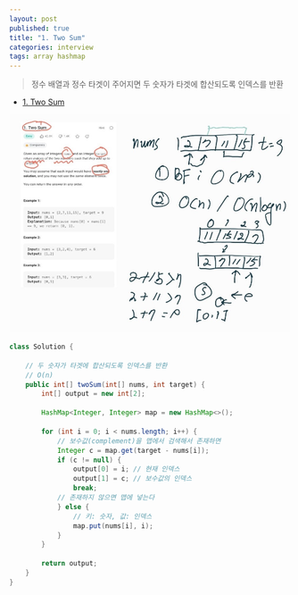 ```yaml
---
layout: post
published: true
title: "1. Two Sum"
categories: interview
tags: array hashmap
---
```


> 정수 배열과 정수 타겟이 주어지면 두 숫자가 타겟에 합산되도록 인덱스를 반환

- [1. Two Sum](https://leetcode.com/problems/two-sum/)

![](/assets/img/two-sum.jpg)

```java
class Solution {
    
    // 두 숫자가 타겟에 합산되도록 인덱스를 반환
    // O(n)
    public int[] twoSum(int[] nums, int target) {
        int[] output = new int[2];
        
        HashMap<Integer, Integer> map = new HashMap<>();
        
        for (int i = 0; i < nums.length; i++) {
            // 보수값(complement)을 맵에서 검색해서 존재하면 
            Integer c = map.get(target - nums[i]);
            if (c != null) {
                output[0] = i; // 현재 인덱스
                output[1] = c; // 보수값의 인덱스
                break;
            // 존재하지 않으면 맵에 넣는다
            } else {
                // 키: 숫자, 값: 인덱스
                map.put(nums[i], i);
            }
        }
        
        return output;
    }
}
```